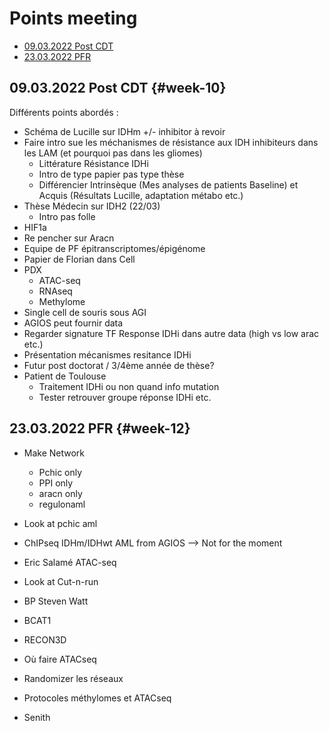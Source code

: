 # Points meeting

* [09.03.2022 Post CDT](#week-10)
* [23.03.2022 PFR](#week-12)

## 09.03.2022 Post CDT {#week-10}

Différents points abordés :

* Schéma de Lucille sur IDHm +/- inhibitor à revoir
* Faire intro sue les méchanismes de résistance aux IDH inhibiteurs dans les LAM (et pourquoi pas dans les gliomes)
  * Littérature Résistance IDHi
  * Intro de type papier pas type thèse
  * Différencier Intrinsèque (Mes analyses de patients Baseline) et Acquis (Résultats Lucille, adaptation métabo etc.)
* Thèse Médecin sur IDH2 (22/03)
  * Intro pas folle
* HIF1a
* Re pencher sur Aracn
* Equipe de PF épitranscriptomes/épigénome
* Papier de Florian dans Cell
* PDX
  * ATAC-seq
  * RNAseq
  * Methylome
* Single cell de souris sous AGI
* AGIOS peut fournir data
* Regarder signature TF Response IDHi dans autre data (high vs low arac etc.)
* Présentation mécanismes resitance IDHi
* Futur post doctorat / 3/4ème année de thèse?
* Patient de Toulouse
  * Traitement IDHi ou non quand info mutation
  * Tester retrouver groupe réponse IDHi etc.

## 23.03.2022 PFR {#week-12}

* Make Network
  * Pchic only
  * PPI only
  * aracn only
  * regulonaml

* Look at pchic aml
* ChIPseq IDHm/IDHwt AML from AGIOS --> Not for the moment
* Eric Salamé ATAC-seq
* Look at Cut-n-run
* BP Steven Watt
* BCAT1
* RECON3D
* Où faire ATACseq
* Randomizer les réseaux
* Protocoles méthylomes et ATACseq
* Senith
